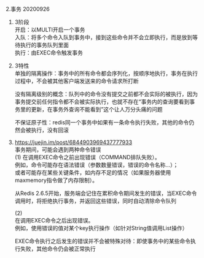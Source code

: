 2.事务
20200926

1.       
    3阶段  
    开启：以MULTI开启一个事务  
    入队：将多个命令入队到事务中，接到这些命令并不会立即执行，而是放到等待执行的事务队列里面  
    执行：由EXEC命令触发事务

2.  
    3特性  
    单独的隔离操作：事务中的所有命令都会序列化，按顺序地执行，事务在执行过程中，不会被其他客户端发送来的命令请求所打断

    没有隔离级别的概念：队列中的命令没有提交之前都不会实际的被执行，因为事务提交前任何指令都不会被实际执行，也就不存在“事务内的查询要看到事务里的更新，在事务外查询不能看到”这个让人万分头痛的问题

    不保证原子性：redis同一个事务中如果有一条命令执行失败，其他的命令仍然会被执行，没有回滚

3.   
    https://juejin.im/post/6844903969437777933  
    事务期间，可能会遇到两种命令错误  
    (1)
	在调用EXEC命令之前出现错误（COMMAND排队失败）。  
		例如，命令可能存在语法错误（参数数量错误，错误的命令名称...）；  
		或者可能存在某些关键条件，如内存不足的情况（如果服务器使用maxmemory指令做了内存限制）。

	从Redis 2.6.5开始，服务端会记住在累积命令期间发生的错误，当EXEC命令调用时，将拒绝执行事务，并返回这些错误，同时自动清除命令队列

    (2)  
	在调用EXEC命令之后出现错误。  
		例如，使用错误的值对某个key执行操作（如针对String值调用List操作）

	EXEC命令执行之后发生的错误并不会被特殊对待：即使事务中的某些命令执行失败，其他命令仍会被正常执行


